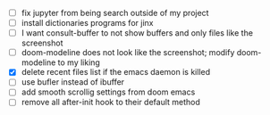 - [ ] fix jupyter from being search outside of my project
- [ ] install dictionaries programs for jinx
- [ ] I want consult-buffer to not show buffers and only files like the screenshot
- [ ] doom-modeline does not look like the screenshot; modify doom-modeline to my liking
- [x] delete recent files list if the emacs daemon is killed
- [ ] use bufler instead of ibuffer
- [ ] add smooth scrollig settings from doom emacs
- [ ] remove all after-init hook to their default method
